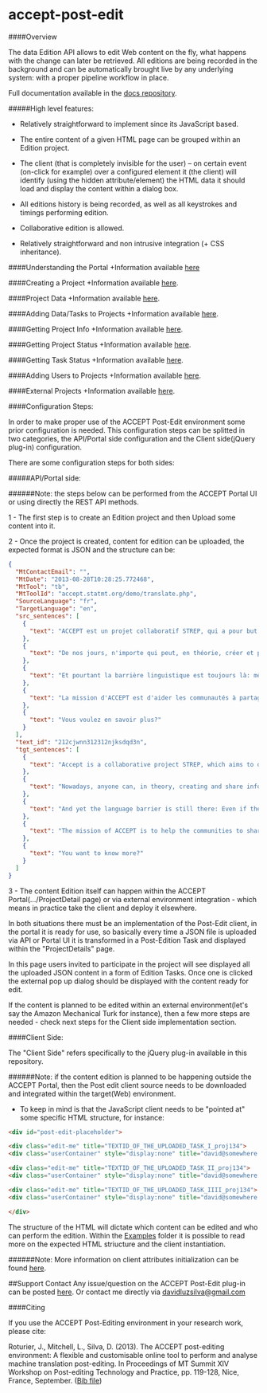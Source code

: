 accept-post-edit
================

####Overview

The data Edition API allows to edit Web content on the fly, what happens with the change can later be retrieved.
All editions are being recorded in the background and can be automatically brought live by any underlying system: with a proper pipeline workflow in place.

Full documentation available in the [docs repository](https://github.com/accept-project/accept-docs/tree/master/post-edit).

#####High level features:

- Relatively straightforward to implement since its JavaScript based.

- The entire content of a given HTML page can be grouped within an Edition project.

- The client (that is completely invisible for the user) – on certain event (on-click for example) over a configured element it (the client) will identify (using the hidden attribute/element)  the HTML data it should load and display the content within a dialog box.

- All editions history is being recorded, as well as all keystrokes and timings performing edition.

- Collaborative edition is allowed.

- Relatively straightforward and non intrusive integration (+ CSS inheritance).  

####Understanding the Portal
+Information available [here](https://github.com/accept-project/accept-docs/blob/master/post-edit/portal.rst)

####Creating a Project
+Information available [here](https://github.com/accept-project/accept-docs/blob/master/post-edit/portal/project_creation.rst).

####Project Data
+Information available [here](https://github.com/accept-project/accept-docs/blob/master/post-edit/portal/project_data.rst).

####Adding Data/Tasks to Projects
+Information available [here](https://github.com/accept-project/accept-docs/blob/master/post-edit/portal/project_task.rst).

####Getting Project Info
+Information available [here](https://github.com/accept-project/accept-docs/blob/master/post-edit/api/project_info.rst).

####Getting Project Status
+Information available [here](https://github.com/accept-project/accept-docs/blob/master/post-edit/api/project_status.rst).

####Getting Task Status
+Information available [here](https://github.com/accept-project/accept-docs/blob/master/post-edit/api/project_task.rst).

####Adding Users to Projects
+Information available [here](https://github.com/accept-project/accept-docs/blob/master/post-edit/api/project_users.rst).

####External Projects
+Information available [here](https://github.com/accept-project/accept-docs/blob/master/post-edit/external_project.rst).

####Configuration Steps:

In order to make proper use of the ACCEPT Post-Edit environment some prior configuration is needed. 
This configuration steps can be splitted in two categories, the API/Portal side configuration and the Client side(jQuery plug-in) configuration. 

There are some configuration steps for both sides:

#####API/Portal side:

######Note: the steps below can be performed from the ACCEPT Portal UI or using directly the REST API methods. 

1 - The first step is to create an Edition project and then Upload some content into it. 

2 - Once the project is created, content for edition can be uploaded, the expected format is JSON and the structure can be:

```json
{
  "MtContactEmail": "", 
  "MtDate": "2013-08-28T10:28:25.772468", 
  "MtTool": "tb", 
  "MtToolId": "accept.statmt.org/demo/translate.php", 
  "SourceLanguage": "fr", 
  "TargetLanguage": "en", 
  "src_sentences": [
    {
      "text": "ACCEPT est un projet collaboratif STREP, qui a pour but de développer de nouvelles méthodes et techniques visant à améliorer la traduction automatique (TA) dans le cadre des communautés Internet partageant des informations spécialisées."
    }, 
    {
      "text": "De nos jours, n'importe qui peut, en théorie, créer et partager des informations avec le reste du monde grâce à Internet."
    }, 
    {
      "text": "Et pourtant la barrière linguistique est toujours là: même si l'information est disponible, elle n'est disponible que pour ceux qui parlent la langue dans laquelle elle a été écrite."
    }, 
    {
      "text": "La mission d'ACCEPT est d'aider les communautés à partager leurs informations de manière plus efficace malgré la barrière linguistique, en améliorant la qualité du contenu communautaire traduit par un outil automatique."
    }, 
    {
      "text": "Vous voulez en savoir plus?"
    }
  ], 
  "text_id": "212cjwnn312312njksdqd3n", 
  "tgt_sentences": [
    {
      "text": "Accept is a collaborative project STREP, which aims to develop new methods and techniques aimed to improve the translation automatic (ITA) in the framework of the communities specialised Internet sharing information."
    }, 
    {
      "text": "Nowadays, anyone can, in theory, creating and share information with the rest of the world through the Internet."
    }, 
    {
      "text": "And yet the language barrier is still there: Even if the information is available, it is only available for those who speak the language in which it has been written."
    }, 
    {
      "text": "The mission of ACCEPT is to help the communities to share their information more effectively despite the language barrier, by improving the quality of the content of Community translated by an automatic tool."
    }, 
    {
      "text": "You want to know more?"
    }
  ]
}
```

3 - The content Edition itself can happen within the ACCEPT Portal(.../ProjectDetail page) or via external environment integration - which means in practice take the client and deploy it elsewhere. 

In both situations there must be an implementation of the Post-Edit client, in the portal it is ready for use, so basically every time a JSON file is uploaded via API or Portal UI it is transformed in a Post-Edition Task and displayed within the "ProjectDetails" page. 

In this page users invited to participate in the project will see displayed all the uploaded JSON content in a form of Edition Tasks. Once one is clicked the external pop up dialog should be displayed with the content ready for edit.

If the content is planned to be edited within an external environment(let's say the Amazon Mechanical Turk for instance), then a few more steps are needed - check next steps for the Client side implementation section.


####Client Side:

The "Client Side" refers specifically to the jQuery plug-in available in this repository.

######Note: if the content edition is planned to be happening outside the ACCEPT Portal, then the Post edit client source needs to be downloaded and integrated within the target(Web) environment.

- To keep in mind is that the JavaScript client needs to be "pointed at" some specific HTML structure, for instance:

```html
<div id="post-edit-placeholder">

<div class="edit-me" title="TEXTID_OF_THE_UPLOADED_TASK_I_proj134">
<div class="userContainer" style="display:none" title="david@somewhere.com"></div>Content to edit.</div>

<div class="edit-me" title="TEXTID_OF_THE_UPLOADED_TASK_II_proj134">
<div class="userContainer" style="display:none" title="david@somewhere.com"></div>More content to edit.</div>

<div class="edit-me" title="TEXTID_OF_THE_UPLOADED_TASK_IIII_proj134">
<div class="userContainer" style="display:none" title="david@somewhere.com"></div>Even more content to edit</div>

</div>
```
The structure of the HTML will dictate which content can be edited and who can perform the edition. Within the  [Examples](https://github.com/accept-project/accept-post-edit/tree/master/examples "Examples") folder it is possible to read more on the expected HTML striucture and the client instantiation.

######Note: More information on client attributes initialization can be found [here](https://github.com/accept-project/accept-docs/blob/master/post-edit/plugin/configuration.rst).

##Support Contact
Any issue/question on the ACCEPT Post-Edit plug-in can be posted [here](https://github.com/accept-project/accept-post-edit/issues).
Or contact me directly via davidluzsilva@gmail.com

####Citing

If you use the ACCEPT Post-Editing environment in your research work, please cite:

Roturier, J., Mitchell, L., Silva, D. (2013). The ACCEPT post-editing environment: A flexible and customisable online tool to perform and analyse machine translation post-editing. In Proceedings of MT Summit XIV Workshop on Post-editing Technology and Practice, pp. 119-128, Nice, France, September. ([Bib file](https://raw.githubusercontent.com/accept-project/accept-post-edit/master/cite.bib))
